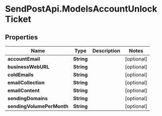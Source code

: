 # SendPostApi.ModelsAccountUnlockTicket

## Properties
Name | Type | Description | Notes
------------ | ------------- | ------------- | -------------
**accountEmail** | **String** |  | [optional] 
**businessWebURL** | **String** |  | [optional] 
**coldEmails** | **String** |  | [optional] 
**emailCollection** | **String** |  | [optional] 
**emailContent** | **String** |  | [optional] 
**sendingDomains** | **String** |  | [optional] 
**sendingVolumePerMonth** | **String** |  | [optional] 


